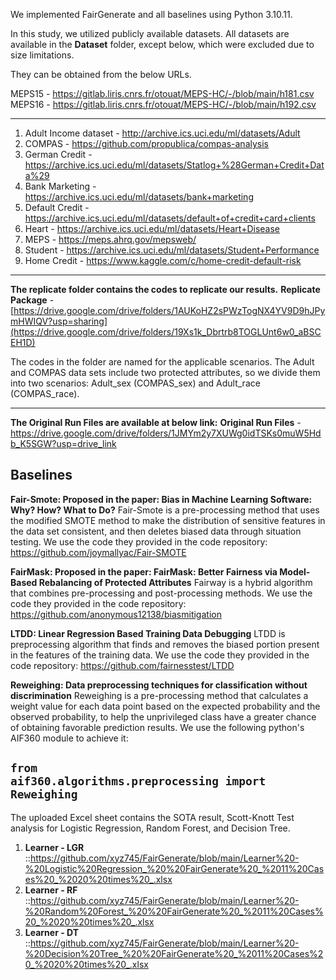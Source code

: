 
We implemented FairGenerate and all baselines using Python 3.10.11.

In this study, we utilized publicly available datasets. All datasets are available in the **Dataset** folder, except below, which were excluded due to size limitations.

They can be obtained from the below URLs.

MEPS15 - https://gitlab.liris.cnrs.fr/otouat/MEPS-HC/-/blob/main/h181.csv <br />
MEPS16 - https://gitlab.liris.cnrs.fr/otouat/MEPS-HC/-/blob/main/h192.csv

********************************************************************************************************

1. Adult Income dataset - http://archive.ics.uci.edu/ml/datasets/Adult
2. COMPAS - https://github.com/propublica/compas-analysis
3. German Credit - https://archive.ics.uci.edu/ml/datasets/Statlog+%28German+Credit+Data%29
4. Bank Marketing - https://archive.ics.uci.edu/ml/datasets/bank+marketing
5. Default Credit - https://archive.ics.uci.edu/ml/datasets/default+of+credit+card+clients
6. Heart - https://archive.ics.uci.edu/ml/datasets/Heart+Disease
7. MEPS - https://meps.ahrq.gov/mepsweb/
8. Student - https://archive.ics.uci.edu/ml/datasets/Student+Performance
9. Home Credit - https://www.kaggle.com/c/home-credit-default-risk

********************************************************************************************************

**The replicate folder contains the codes to replicate our results.**
**Replicate Package** -  [https://drive.google.com/drive/folders/1AUKoHZ2sPWzTogNX4YV9D9hJPymHWIQV?usp=sharing](https://drive.google.com/drive/folders/19Xs1k_Dbrtrb8TOGLUnt6w0_aBSCEH1D)

The codes in the folder are named for the applicable scenarios. The Adult and COMPAS data sets include two protected attributes, so we divide them into two scenarios: Adult_sex (COMPAS_sex) and Adult_race (COMPAS_race).

********************************************************************************************************

**The Original Run Files are available at below link:**
**Original Run Files** - https://drive.google.com/drive/folders/1JMYm2y7XUWg0idTSKs0muW5Hdb_K5SGW?usp=drive_link

Baselines
-----------------------------------------------------
**Fair-Smote: Proposed in the paper: Bias in Machine Learning Software: Why? How? What to Do?**
Fair-Smote is a pre-processing method that uses the modified SMOTE method to make the distribution of sensitive features in the data set consistent, and then deletes biased data through situation testing.
We use the code they provided in the code repository: https://github.com/joymallyac/Fair-SMOTE

**FairMask: Proposed in the paper: FairMask: Better Fairness via Model-Based Rebalancing of Protected Attributes**
Fairway is a hybrid algorithm that combines pre-processing and post-processing methods. 
We use the code they provided in the code repository: https://github.com/anonymous12138/biasmitigation 

**LTDD: Linear Regression Based Training Data Debugging**
LTDD is preprocessing algorithm that finds and removes the biased portion present in the features of the training data.
We use the code they provided in the code repository: https://github.com/fairnesstest/LTDD
 
**Reweighing: Data preprocessing techniques for classification without discrimination**
Reweighing is a pre-processing method that calculates a weight value for each data point based on the expected probability and the observed probability, to help the unprivileged class have a greater chance of obtaining favorable prediction results. 
We use the following python's AIF360 module to achieve it:

<code>from aif360.algorithms.preprocessing import Reweighing</code>
-----------------------------------------------------

The uploaded Excel sheet contains the SOTA result, Scott-Knott Test analysis for Logistic Regression, Random Forest, and Decision Tree. 

1. **Learner - LGR** ::https://github.com/xyz745/FairGenerate/blob/main/Learner%20-%20Logistic%20Regression_%20%20FairGenerate%20_%2011%20Cases%20_%2020%20times%20_.xlsx
2. **Learner - RF** ::https://github.com/xyz745/FairGenerate/blob/main/Learner%20-%20Random%20Forest_%20%20FairGenerate%20_%2011%20Cases%20_%2020%20times%20_.xlsx
3. **Learner - DT** ::https://github.com/xyz745/FairGenerate/blob/main/Learner%20-%20Decision%20Tree_%20%20FairGenerate%20_%2011%20Cases%20_%2020%20times%20_.xlsx

